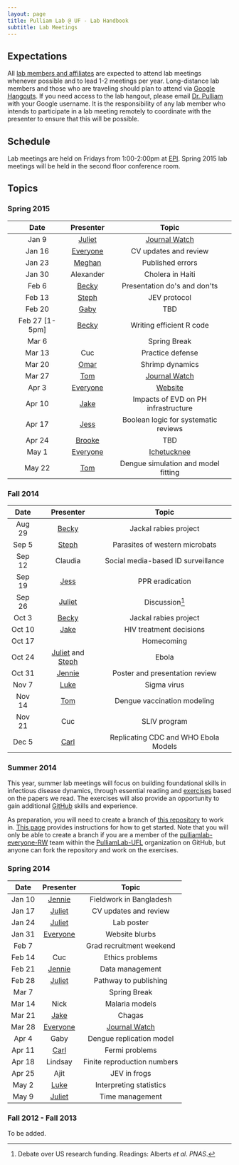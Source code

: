 ```yaml
---
layout: page
title: Pulliam Lab @ UF - Lab Handbook
subtitle: Lab Meetings
---
```


## Expectations

All [lab members and affiliates](http://pulliamlab.org/people) are expected to attend lab meetings whenever possible and to lead 1-2 meetings per year. Long-distance lab members and those who are traveling should plan to attend via [Google Hangouts](https://plus.google.com/hangouts/_/event/cdve2cmnj0c0rr3re5o2dq1s0i0). If you need access to the lab hangout, please email [Dr. Pulliam](http://pulliamlab.org/people/pulliam) with your Google username. It is the responsibility of any lab member who intends to participate in a lab meeting remotely to coordinate with the presenter to ensure that this will be possible.

## Schedule


Lab meetings are held on Fridays from 1:00-2:00pm at [EPI](http://epi.ufl.edu "EPI @ UF"). Spring 2015 lab meetings will be held in the second floor conference room.

## Topics

### Spring 2015

Date|Presenter|Topic|
:--:|:--:|:----:|
Jan 9|[Juliet](http://pulliamlab.org/people/pulliam)|[Journal Watch](http://handbook.pulliamlab.org/journalWatch)|
Jan 16|[Everyone](http://pulliamlab.org/people/)|CV updates and review|
Jan 23|[Meghan](http://pulliamlab.org/people/bentz)|Published errors|
Jan 30|Alexander|Cholera in Haiti|
Feb 6|[Becky](http://pulliamlab.org/people/borchering)|Presentation do's and don'ts|
Feb 13|[Steph](http://pulliamlab.org/people/cinkovich)|JEV protocol|
Feb 20|[Gaby]((http://pulliamlab.org/people/blohm))|TBD|
Feb 27 [1-5pm]|[Becky](http://pulliamlab.org/people/borchering)|Writing efficient R code|
Mar 6| |Spring Break|
Mar 13|Cuc|Practice defense|
Mar 20|[Omar](http://pulliamlab.org/people/saucedo)|Shrimp dynamics|
Mar 27|[Tom](http://pulliamlab.org/people/hladish)|[Journal Watch](http://handbook.pulliamlab.org/journalWatch)|
Apr 3|[Everyone](http://pulliamlab.org/people/)|[Website](http://pulliamlab.org)|
Apr 10|[Jake](http://pulliamlab.org/people/ball)|Impacts of EVD on PH infrastructure|
Apr 17|[Jess](http://pulliamlab.org/people/rowland)|Boolean logic for systematic reviews|
Apr 24|[Brooke](http://pulliamlab.org/people/borgert)|TBD|
May 1|[Everyone](http://pulliamlab.org/people/)|[Ichetucknee](https://www.floridastateparks.org/park/Ichetucknee-Springs)|
May 22|[Tom](http://pulliamlab.org/people/hladish)|Dengue simulation and model fitting|

### Fall 2014

Date|Presenter|Topic|
:--:|:--:|:----:|
Aug 29|[Becky](http://pulliamlab.org/people/borchering)|Jackal rabies project|
Sep 5|[Steph](http://pulliamlab.org/people/cinkovich)|Parasites of western microbats|
Sep 12|Claudia|Social media-based ID surveillance|
Sep 19|[Jess](http://pulliamlab.org/people/rowland)|PPR eradication|
Sep 26|[Juliet](http://pulliamlab.org/people/pulliam)|Discussion[^read]|
Oct 3|[Becky](http://pulliamlab.org/people/borchering)|Jackal rabies project|
Oct 10|[Jake](http://pulliamlab.org/people/ball)|HIV treatment decisions|
Oct 17| |Homecoming|
Oct 24|[Juliet](http://pulliamlab.org/people/pulliam) and [Steph](http://pulliamlab.org/people/cinkovich)|Ebola|
Oct 31|[Jennie](http://pulliamlab.org/people/lord)|Poster and presentation review|
Nov 7|[Luke](http://pulliamlab.org/people/trimmersmith)|Sigma virus|
Nov 14|[Tom](http://pulliamlab.org/people/hladish)|Dengue vaccination modeling|
Nov 21|Cuc|SLIV program|
Dec 5|[Carl](http://pulliamlab.org/people/pearson)|Replicating CDC and WHO Ebola Models|

[^read]: Debate over US research funding. Readings: Alberts _et al_. _PNAS_.

### Summer 2014

This year, summer lab meetings will focus on building foundational skills in infectious disease dynamics, through essential reading and  [exercises](http://www.pulliamlab.org/summer2014/) based on the papers we read. The exercises will also provide an opportunity to gain additional [GitHub](http://github.com/) skills and experience.

As preparation, you will need to create a branch of [this repository](https://github.com/PulliamLab-UFL/summer2014) to work in. [This page](branch.html) provides instructions for how to get started. Note that you will only be able to create a branch if you are a member of the [pulliamlab-everyone-RW](https://github.com/orgs/PulliamLab-UFL/teams/pulliamlab-everyone-rw/) team within the [PulliamLab-UFL](https://github.com/PulliamLab-UFL) organization on GitHub, but anyone can fork the repository and work on the exercises.

### Spring 2014

Date|Presenter|Topic|
:--:|:--:|:----:|
Jan 10|[Jennie](http://pulliamlab.org/people/lord)|Fieldwork in Bangladesh|
Jan 17|[Juliet](http://pulliamlab.org/people/pulliam)|CV updates and review|
Jan 24|[Juliet](http://pulliamlab.org/people/pulliam)|Lab poster|
Jan 31|[Everyone](http://pulliamlab.org/people/)|Website blurbs|
Feb 7| |Grad recruitment weekend|
Feb 14|Cuc|Ethics problems|
Feb 21|[Jennie](http://pulliamlab.org/people/lord)|Data management|
Feb 28|[Juliet](http://pulliamlab.org/people/pulliam)|Pathway to publishing|
Mar 7| |Spring Break|
Mar 14|Nick|Malaria models|
Mar 21|[Jake](http://pulliamlab.org/people/ball)|Chagas|
Mar 28|[Everyone](http://pulliamlab.org/people/)|[Journal Watch](http://handbook.pulliamlab.org/journalWatch)|
Apr 4|Gaby|Dengue replication model|
Apr 11|[Carl](http://pulliamlab.org/people/pearson)|Fermi problems|
Apr 18|Lindsay|Finite reproduction numbers|
Apr 25|Ajit|JEV in frogs|
May 2|[Luke](http://pulliamlab.org/people/trimmersmith)|Interpreting statistics|
May 9|[Juliet](http://pulliamlab.org/people/pulliam)|Time management|

### Fall 2012 - Fall 2013

To be added.
